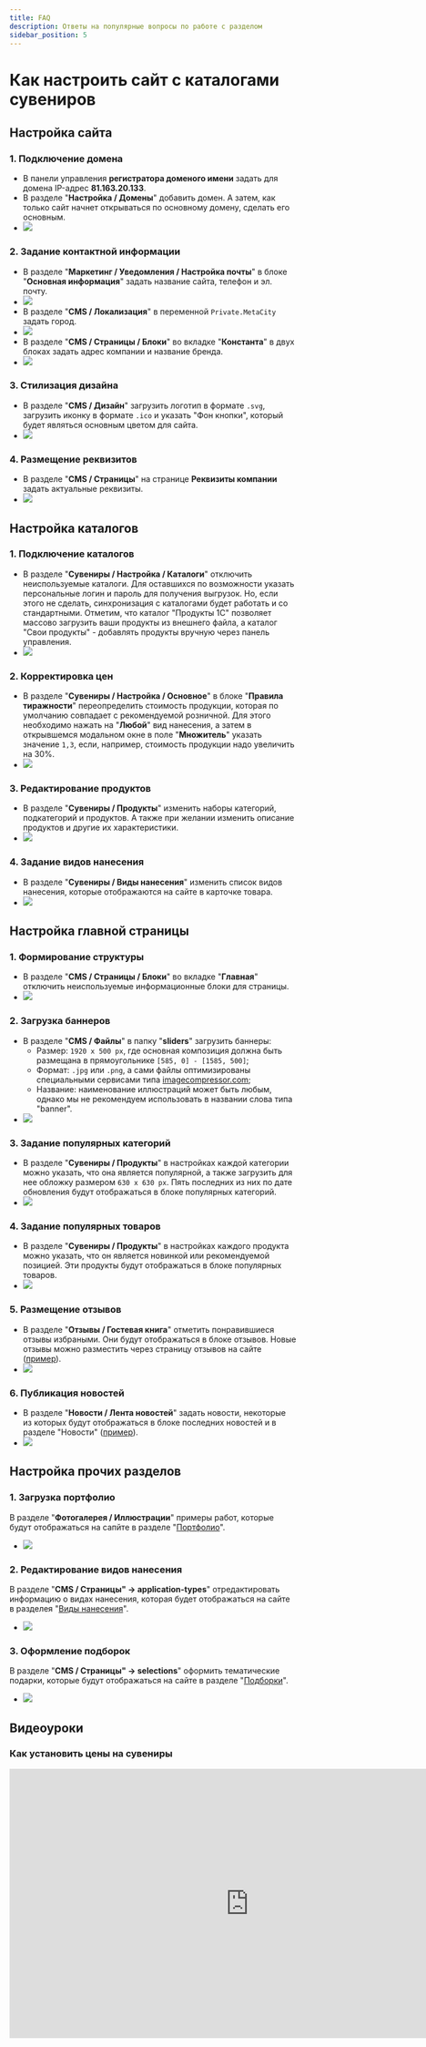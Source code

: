 ```yaml
---
title: FAQ
description: Ответы на популярные вопросы по работе с разделом
sidebar_position: 5
---
```


# Как настроить сайт с каталогами сувениров
## Настройка сайта
### 1. Подключение домена 
* В панели управления __регистратора доменого имени__ задать для домена IP-адрес __81.163.20.133__.
* В разделе "__Настройка / Домены__" добавить домен. А затем, как только сайт начнет открываться по основному домену, сделать его основным. 
* ![](../_media/gift/faq01.png)

### 2. Задание контактной информации 
* В разделе "__Маркетинг / Уведомления / Настройка почты__" в блоке "__Основная информация__" задать название сайта, телефон и эл. почту.
* ![](../_media/gift/faq02.png)
* В разделе "__CMS / Локализация__" в переменной `Private.MetaCity` задать город.
* ![](../_media/gift/faq03.png)
* В разделе "__CMS / Страницы / Блоки__" во вкладке "__Константа__" в двух блоках задать адрес компании и название бренда.
* ![](../_media/gift/faq04.png)

### 3. Стилизация дизайна
* В разделе "__CMS / Дизайн__" загрузить логотип в формате `.svg`, загрузить иконку в формате `.ico` и указать "Фон кнопки", который будет являться основным цветом для сайта.
* ![](../_media/gift/faq05.png)

### 4. Размещение реквизитов
* В разделе "__CMS / Страницы__" на странице __Реквизиты компании__ задать актуальные реквизиты.
* ![](../_media/gift/faq06.png)

## Настройка каталогов
### 1. Подключение каталогов
* В разделе "__Сувениры / Настройка / Каталоги__" отключить неиспользуемые каталоги. Для оставшихся по возможности указать персональные логин и пароль для получения выгрузок. Но, если этого не сделать, синхронизация с каталогами будет работать и со стандартными. Отметим, что каталог "Продукты 1С" позволяет массово загрузить ваши продукты из внешнего файла, а каталог "Свои продукты" - добавлять продукты вручную через панель управления.
* ![](../_media/gift/settings-catalogs.png)

### 2. Корректировка цен
* В разделе "__Сувениры / Настройка / Основное__" в блоке "__Правила тиражности__" переопределить стоимость продукции, которая по умолчанию совпадает с рекомендуемой розничной. Для этого необходимо нажать на "__Любой__" вид нанесения, а затем в открывшемся модальном окне в поле "__Множитель__" указать значение `1,3`, если, например, стоимость продукции надо увеличить на 30%.
* ![](../_media/gift/gift36.png)

### 3. Редактирование продуктов
* В разделе "__Сувениры / Продукты__" изменить наборы категорий, подкатегорий и продуктов. А также при желании изменить описание продуктов и другие их характеристики.
* ![](../_media/gift/gift15.png)

### 4. Задание видов нанесения
* В разделе "__Сувениры / Виды нанесения__" изменить список видов нанесения, которые отображаются на сайте в карточке товара.
* ![](../_media/gift/gift21.png)

## Настройка главной страницы
### 1. Формирование структуры
* В разделе "__CMS / Страницы / Блоки__" во вкладке "__Главная__" отключить неиспользуемые информационные блоки для страницы.
* ![](../_media/gift/gift47.png)

### 2. Загрузка баннеров
* В разделе "__CMS / Файлы__" в папку "__sliders__" загрузить баннеры:
    + Размер: `1920 х 500 px`, где основная композиция должна быть размещана в прямоугольнике `[585, 0] - [1585, 500]`;
    + Формат: `.jpg` или `.png`, а сами файлы оптимизированы специальными сервисами типа [imagecompressor.com](https://imagecompressor.com/);
    + Название: наименование иллюстраций может быть любым, однако мы не рекомендуем использовать в названии слова типа "banner".
* ![](../_media/gift/gift49.png)

### 3. Задание популярных категорий
* В разделе "__Сувениры / Продукты__" в настройках каждой категории можно указать, что она является популярной, а также загрузить для нее обложку размером `630 х 630 px`. Пять последних из них по дате обновления будут отображаться в блоке популярных категорий.
* ![](../_media/gift/gift48.png)

### 4. Задание популярных товаров
* В разделе "__Сувениры / Продукты__" в настройках каждого продукта можно указать, что он является новинкой или рекомендуемой позицией. Эти продукты будут отображаться в блоке популярных товаров.
* ![](../_media/gift/gift44.png)

### 5. Размещение отзывов
* В разделе "__Отзывы / Гостевая книга__" отметить понравившиеся отзывы избраными. Они будут отображаться в блоке отзывов. Новые отзывы можно разместить через страницу отзывов на сайте ([пример](https://gifts.pixlpark.ru/guestbook)).
* ![](../_media/gift/gift46.png)

### 6. Публикация новостей
* В разделе "__Новости / Лента новостей__" задать новости, некоторые из которых будут отображаться в блоке последних новостей и в разделе "Новости" ([пример](https://gifts.pixlpark.ru/news)).
* ![](../_media/gift/gift45.png)

## Настройка прочих разделов
### 1. Загрузка портфолио
В разделе "__Фотогалерея / Иллюстрации__" примеры работ, которые будут отображаться на сапйте в разделе "[Портфолио](https://gifts.pixlpark.ru/portfolio)".
* ![](../_media/gift/gift41.png)

### 2. Редактирование видов нанесения
В разделе "__CMS / Страницы" → application-types__" отредактировать информацию о видах нанесения, которая будет отображаться на сайте в разделея "[Виды нанесения](https://gifts.pixlpark.ru/application-types)".
* ![](../_media/gift/gift42.png)

### 3. Оформление подборок
В разделе "__CMS / Страницы" → selections__" оформить тематические подарки, которые будут отображаться на сайте в разделе "[Подборки](https://gifts.pixlpark.ru/selections)".
* ![](../_media/gift/gift43.png)

## Видеоуроки
### Как установить цены на сувениры
<iframe width="840" height="473" src="https://www.youtube.com/embed/go2B5--GI9s?si=EAxKkei4T1AKRYqb" title="YouTube video player" frameborder="0" allow="accelerometer; autoplay; clipboard-write; encrypted-media; gyroscope; picture-in-picture; web-share" allowfullscreen></iframe>